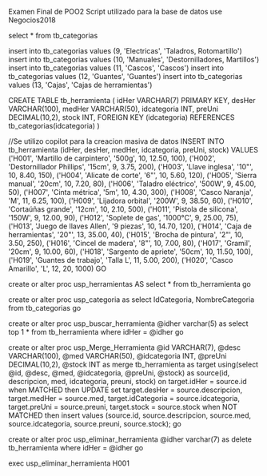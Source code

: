 Examen Final de POO2
Script utilizado para la base de datos
use Negocios2018

select * from tb_categorias

insert into tb_categorias values (9, 'Electricas', 'Taladros, Rotomartillo')
insert into tb_categorias values (10, 'Manuales', 'Destornilladores, Martillos')
insert into tb_categorias values (11, 'Cascos', 'Cascos')
insert into tb_categorias values (12, 'Guantes', 'Guantes')
insert into tb_categorias values (13, 'Cajas', 'Cajas de herramientas')

CREATE TABLE tb_herramienta ( 
	idHer VARCHAR(7) PRIMARY KEY, 
	desHer VARCHAR(100), 
	medHer VARCHAR(50), 
	idcategoria INT, 
	preUni DECIMAL(10,2), 
	stock INT, 
	FOREIGN KEY (idcategoria) REFERENCES tb_categorias(idcategoria) 
)

//Se utilizo copilot para la creacion masiva de datos
INSERT INTO tb_herramienta (idHer, desHer, medHer, idcategoria, preUni, stock) VALUES
('H001', 'Martillo de carpintero', '500g', 10, 12.50, 100), 
('H002', 'Destornillador Phillips', '15cm', 9, 3.75, 200), 
('H003', 'Llave inglesa', '10"', 10, 8.40, 150), 
('H004', 'Alicate de corte', '6"', 10, 5.60, 120), 
('H005', 'Sierra manual', '20cm', 10, 7.20, 80), 
('H006', 'Taladro eléctrico', '500W', 9, 45.00, 50), 
('H007', 'Cinta métrica', '5m', 10, 4.30, 300), 
('H008', 'Casco Naranja', 'M', 11, 6.25, 100), 
('H009', 'Lijadora orbital', '200W', 9, 38.50, 60), 
('H010', 'Cortaúñas grande', '12cm', 10, 2.10, 500), 
('H011', 'Pistola de silicona', '150W', 9, 12.00, 90), 
('H012', 'Soplete de gas', '1000°C', 9, 25.00, 75), 
('H013', 'Juego de llaves Allen', '9 piezas', 10, 14.70, 120), 
('H014', 'Caja de herramientas', '20"', 13, 35.00, 40), 
('H015', 'Brocha de pintura', '2"', 10, 3.50, 250), 
('H016', 'Cincel de madera', '8"', 10, 7.00, 80), 
('H017', 'Gramil', '20cm', 9, 10.00, 60), 
('H018', 'Sargento de apriete', '50cm', 10, 11.50, 100), 
('H019', 'Guantes de trabajo', 'Talla L', 11, 5.00, 200), 
('H020', 'Casco Amarillo', 'L', 12, 20, 1000)
GO

create or alter proc usp_herramientas
AS
select * from tb_herramienta
go

create or alter proc usp_categoria
as
select IdCategoria, NombreCategoria from tb_categorias
go

create or alter proc usp_buscar_herramienta
@idher varchar(5)
as
select top 1 *
from tb_herramienta
where idHer = @idher
go

create or alter proc usp_Merge_Herramienta
@id VARCHAR(7), 
@desc VARCHAR(100), 
@med VARCHAR(50), 
@idcategoria INT, 
@preUni DECIMAL(10,2), 
@stock INT
as
merge tb_herramienta as target
using(select @id, @desc, @med, @idcategoria, @preUni, @stock) as source(id, descripcion, med, idcategoria, preuni, stock)
on target.idHer = source.id
when MATCHED then
	UPDATE set target.desHer = source.descripcion, target.medHer = source.med, target.idCategoria = source.idcategoria,
	target.preUni = source.preuni, target.stock = source.stock
when NOT MATCHED then
	insert values (source.id, source.descripcion, source.med, source.idcategoria, source.preuni, source.stock);
go

create or alter proc usp_eliminar_herramienta
@idher varchar(7)
as
delete tb_herramienta
where idHer = @idher
go

exec usp_eliminar_herramienta H001
